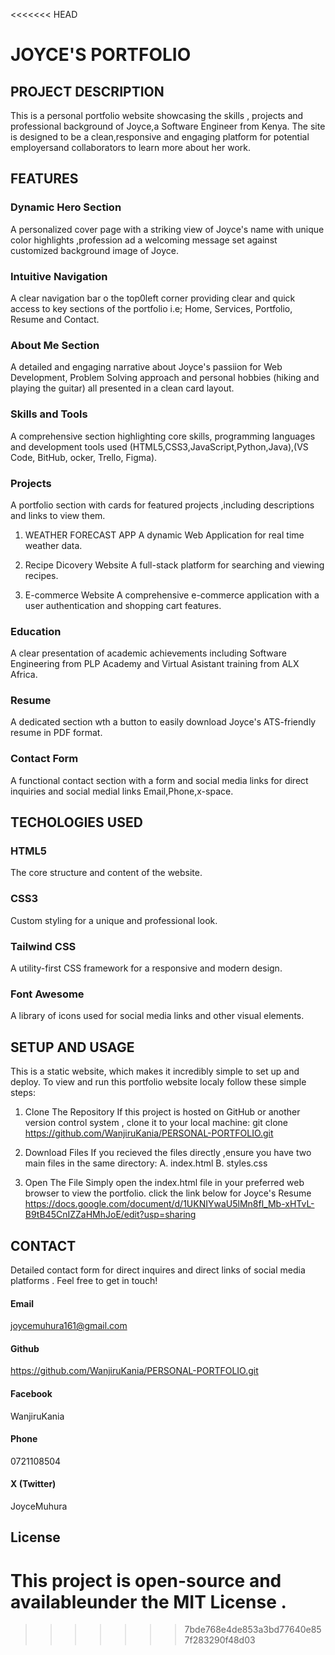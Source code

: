 <<<<<<< HEAD
# JOYCE'S PORTFOLIO
## PROJECT DESCRIPTION
This is a personal portfolio website showcasing the skills , projects and professional background of Joyce,a Software Engineer from Kenya. The site is designed to be a clean,responsive and engaging platform for potential employersand collaborators to learn more about her work.


## FEATURES

### Dynamic Hero Section
A personalized cover page with a striking view of Joyce's name with unique color highlights ,profession ad a welcoming message set against customized background image of Joyce.

### Intuitive Navigation
A clear navigation bar o the top0left corner providing clear and quick access to key sections of the portfolio i.e; Home, Services, Portfolio, Resume and Contact.

### About Me Section
A detailed and engaging narrative about Joyce's passiion for Web Development, Problem Solving approach and personal hobbies (hiking and playing the guitar) all presented in a clean card layout.

### Skills and Tools
A comprehensive section highlighting core skills, programming languages and development tools used (HTML5,CSS3,JavaScript,Python,Java),(VS Code, BitHub, ocker, Trello, Figma).

### Projects
A portfolio section with cards for featured projects ,including descriptions and links to view them.

1. WEATHER FORECAST APP
A dynamic Web Application for real time weather data.

2. Recipe Dicovery Website
A full-stack platform for searching and viewing recipes.

3. E-commerce Website
A comprehensive e-commerce application with a user authentication and shopping cart features.

### Education
A clear presentation of academic achievements including Software Engineering from PLP Academy and Virtual Asistant training from ALX Africa.

### Resume
A dedicated section wth a button to easily download Joyce's ATS-friendly resume in PDF format.

### Contact Form 
A functional contact section with a form and social media links for direct inquiries and social medial links Email,Phone,x-space.

  
## TECHOLOGIES USED
### HTML5
The core structure and content of the website.

### CSS3
Custom styling for a unique and professional look.

### Tailwind CSS
A utility-first CSS framework for a responsive and modern design.

### Font Awesome
A library of icons used for social media links and other visual elements.


## SETUP AND USAGE
This is a static website, which makes it incredibly simple to set up and deploy. To view and run this portfolio website localy follow these simple steps:

1. Clone The Repository
If this project is hosted on GitHub or another version control system , clone it to your local machine:
git clone https://github.com/WanjiruKania/PERSONAL-PORTFOLIO.git

2. Download Files
If you recieved the files directly ,ensure you have two main files in the same directory:
A. index.html
B. styles.css

3. Open The File
Simply open the index.html file in your preferred web browser to view the portfolio.
click the link below for Joyce's Resume
https://docs.google.com/document/d/1UKNIYwaU5lMn8fl_Mb-xHTvL-B9tB45CnIZZaHMhJoE/edit?usp=sharing


## CONTACT
Detailed contact form  for direct inquires and direct links of social media platforms . 
Feel free to get in touch!

#### Email
joycemuhura161@gmail.com

#### Github
https://github.com/WanjiruKania/PERSONAL-PORTFOLIO.git

#### Facebook
WanjiruKania

#### Phone
0721108504

#### X (Twitter)
JoyceMuhura

## License
This project is open-source and availableunder the MIT License .
=======

>>>>>>> 7bde768e4de853a3bd77640e857f283290f48d03
